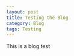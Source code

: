 ```yaml
---
layout: post
title: Testing the Blog
category: Blog
tags: Testing
---
```


This is a blog test

<!--more-->

